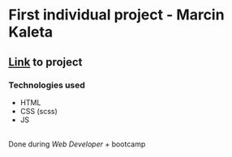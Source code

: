 # First individual project - Marcin Kaleta

## [Link](https://markal84.github.io/First-individual-project/) to project

### Technologies used
<ul>
<li> HTML </li>
<li> CSS (scss) </li>
<li> JS </li>
</ul>
<br>
Done during <em>Web Developer +</em> bootcamp 

